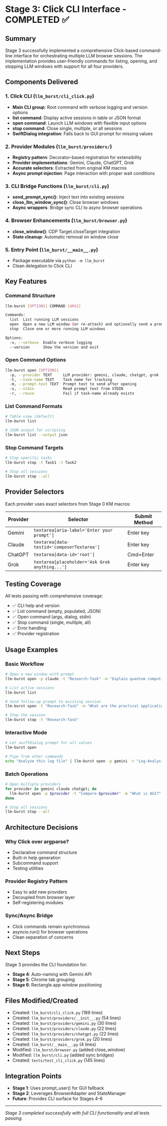 # Stage 3: Click CLI Interface - COMPLETED ✅

## Summary
Stage 3 successfully implemented a comprehensive Click-based command-line interface for orchestrating multiple LLM browser sessions. The implementation provides user-friendly commands for listing, opening, and stopping LLM windows with support for all four providers.

## Components Delivered

### 1. Click CLI (`llm_burst/cli_click.py`)
- **Main CLI group**: Root command with verbose logging and version options
- **list command**: Display active sessions in table or JSON format
- **open command**: Launch LLM windows with flexible input options
- **stop command**: Close single, multiple, or all sessions
- **SwiftDialog integration**: Falls back to GUI prompt for missing values

### 2. Provider Modules (`llm_burst/providers/`)
- **Registry pattern**: Decorator-based registration for extensibility
- **Provider implementations**: Gemini, Claude, ChatGPT, Grok
- **Accurate selectors**: Extracted from original KM macros
- **Async prompt injection**: Page interaction with proper wait conditions

### 3. CLI Bridge Functions (`llm_burst/cli.py`)
- **send_prompt_sync()**: Inject text into existing sessions
- **close_llm_window_sync()**: Close browser windows
- **Async wrappers**: Bridge sync CLI to async browser operations

### 4. Browser Enhancements (`llm_burst/browser.py`)
- **close_window()**: CDP Target.closeTarget integration
- **State cleanup**: Automatic removal on window close

### 5. Entry Point (`llm_burst/__main__.py`)
- Package executable via `python -m llm_burst`
- Clean delegation to Click CLI

## Key Features

### Command Structure
```bash
llm-burst [OPTIONS] COMMAND [ARGS]

Commands:
  list  List running LLM sessions
  open  Open a new LLM window (or re-attach) and optionally send a prompt
  stop  Close one or more running LLM windows

Options:
  -v, --verbose  Enable verbose logging
  --version      Show the version and exit
```

### Open Command Options
```bash
llm-burst open [OPTIONS]
  -p, --provider TEXT     LLM provider: gemini, claude, chatgpt, grok
  -t, --task-name TEXT    Task name for tracking
  -m, --prompt-text TEXT  Prompt text to send after opening
  -s, --stdin             Read prompt text from STDIN
  -r, --reuse             Fail if task-name already exists
```

### List Command Formats
```bash
# Table view (default)
llm-burst list

# JSON output for scripting
llm-burst list --output json
```

### Stop Command Targets
```bash
# Stop specific tasks
llm-burst stop -t Task1 -t Task2

# Stop all sessions
llm-burst stop --all
```

## Provider Selectors

Each provider uses exact selectors from Stage 0 KM macros:

| Provider | Selector | Submit Method |
|----------|----------|---------------|
| Gemini | `textarea[aria-label='Enter your prompt']` | Enter key |
| Claude | `textarea[data-testid='composerTextarea']` | Enter key |
| ChatGPT | `textarea[data-id='root']` | Cmd+Enter |
| Grok | `textarea[placeholder='Ask Grok anything...']` | Enter key |

## Testing Coverage
All tests passing with comprehensive coverage:
- ✅ CLI help and version
- ✅ List command (empty, populated, JSON)
- ✅ Open command (args, dialog, stdin)
- ✅ Stop command (single, multiple, all)
- ✅ Error handling
- ✅ Provider registration

## Usage Examples

### Basic Workflow
```bash
# Open a new window with prompt
llm-burst open -p claude -t "Research-Task" -m "Explain quantum computing"

# List active sessions
llm-burst list

# Send follow-up prompt to existing session
llm-burst open -t "Research-Task" -m "What are the practical applications?"

# Stop the session
llm-burst stop -t "Research-Task"
```

### Interactive Mode
```bash
# Let swiftDialog prompt for all values
llm-burst open

# Pipe from other commands
echo "Analyze this log file" | llm-burst open -p gemini -t "Log-Analysis" --stdin
```

### Batch Operations
```bash
# Open multiple providers
for provider in gemini claude chatgpt; do
  llm-burst open -p $provider -t "Compare-$provider" -m "What is AGI?"
done

# Stop all sessions
llm-burst stop --all
```

## Architecture Decisions

### Why Click over argparse?
- Declarative command structure
- Built-in help generation
- Subcommand support
- Testing utilities

### Provider Registry Pattern
- Easy to add new providers
- Decoupled from browser layer
- Self-registering modules

### Sync/Async Bridge
- Click commands remain synchronous
- asyncio.run() for browser operations
- Clean separation of concerns

## Next Steps
Stage 3 provides the CLI foundation for:
- **Stage 4**: Auto-naming with Gemini API
- **Stage 5**: Chrome tab grouping
- **Stage 6**: Rectangle.app window positioning

## Files Modified/Created
- Created: `llm_burst/cli_click.py` (189 lines)
- Created: `llm_burst/providers/__init__.py` (54 lines)
- Created: `llm_burst/providers/gemini.py` (30 lines)
- Created: `llm_burst/providers/claude.py` (22 lines)
- Created: `llm_burst/providers/chatgpt.py` (22 lines)
- Created: `llm_burst/providers/grok.py` (20 lines)
- Created: `llm_burst/__main__.py` (4 lines)
- Modified: `llm_burst/browser.py` (added close_window)
- Modified: `llm_burst/cli.py` (added sync bridges)
- Created: `tests/test_cli_click.py` (145 lines)

## Integration Points
- **Stage 1**: Uses prompt_user() for GUI fallback
- **Stage 2**: Leverages BrowserAdapter and StateManager
- **Future**: Provides CLI surface for Stages 4-6

---
*Stage 3 completed successfully with full CLI functionality and all tests passing.*